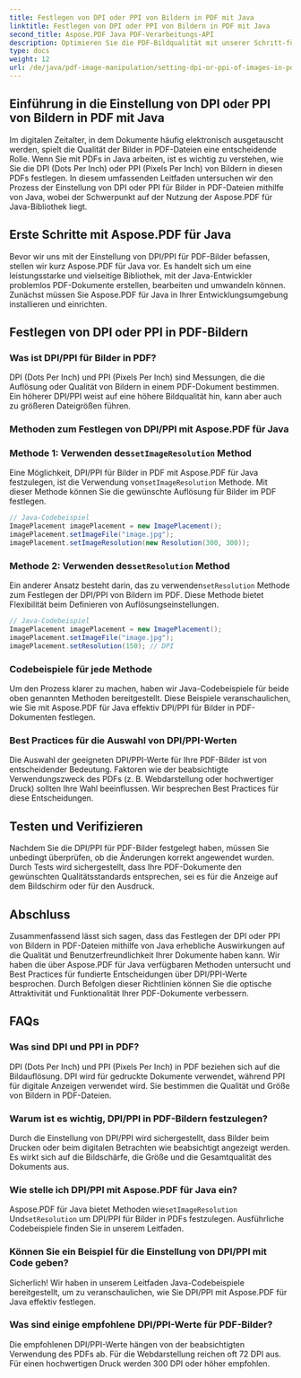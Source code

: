 ```yaml
---
title: Festlegen von DPI oder PPI von Bildern in PDF mit Java
linktitle: Festlegen von DPI oder PPI von Bildern in PDF mit Java
second_title: Aspose.PDF Java PDF-Verarbeitungs-API
description: Optimieren Sie die PDF-Bildqualität mit unserer Schritt-für-Schritt-Anleitung zum Festlegen von DPI/PPI in PDF mit Java. Erfahren Sie, wie Sie Ihre Dokumente für den Druck und die digitale Anzeige aufwerten.
type: docs
weight: 12
url: /de/java/pdf-image-manipulation/setting-dpi-or-ppi-of-images-in-pdf-using-java/
---
```


## Einführung in die Einstellung von DPI oder PPI von Bildern in PDF mit Java

Im digitalen Zeitalter, in dem Dokumente häufig elektronisch ausgetauscht werden, spielt die Qualität der Bilder in PDF-Dateien eine entscheidende Rolle. Wenn Sie mit PDFs in Java arbeiten, ist es wichtig zu verstehen, wie Sie die DPI (Dots Per Inch) oder PPI (Pixels Per Inch) von Bildern in diesen PDFs festlegen. In diesem umfassenden Leitfaden untersuchen wir den Prozess der Einstellung von DPI oder PPI für Bilder in PDF-Dateien mithilfe von Java, wobei der Schwerpunkt auf der Nutzung der Aspose.PDF für Java-Bibliothek liegt.

## Erste Schritte mit Aspose.PDF für Java

Bevor wir uns mit der Einstellung von DPI/PPI für PDF-Bilder befassen, stellen wir kurz Aspose.PDF für Java vor. Es handelt sich um eine leistungsstarke und vielseitige Bibliothek, mit der Java-Entwickler problemlos PDF-Dokumente erstellen, bearbeiten und umwandeln können. Zunächst müssen Sie Aspose.PDF für Java in Ihrer Entwicklungsumgebung installieren und einrichten.

## Festlegen von DPI oder PPI in PDF-Bildern

### Was ist DPI/PPI für Bilder in PDF?

DPI (Dots Per Inch) und PPI (Pixels Per Inch) sind Messungen, die die Auflösung oder Qualität von Bildern in einem PDF-Dokument bestimmen. Ein höherer DPI/PPI weist auf eine höhere Bildqualität hin, kann aber auch zu größeren Dateigrößen führen.

### Methoden zum Festlegen von DPI/PPI mit Aspose.PDF für Java

###  Methode 1: Verwenden des`setImageResolution` Method

 Eine Möglichkeit, DPI/PPI für Bilder in PDF mit Aspose.PDF für Java festzulegen, ist die Verwendung von`setImageResolution` Methode. Mit dieser Methode können Sie die gewünschte Auflösung für Bilder im PDF festlegen.

```java
// Java-Codebeispiel
ImagePlacement imagePlacement = new ImagePlacement();
imagePlacement.setImageFile("image.jpg");
imagePlacement.setImageResolution(new Resolution(300, 300));
```

###  Methode 2: Verwenden des`setResolution` Method

 Ein anderer Ansatz besteht darin, das zu verwenden`setResolution` Methode zum Festlegen der DPI/PPI von Bildern im PDF. Diese Methode bietet Flexibilität beim Definieren von Auflösungseinstellungen.

```java
// Java-Codebeispiel
ImagePlacement imagePlacement = new ImagePlacement();
imagePlacement.setImageFile("image.jpg");
imagePlacement.setResolution(150); // DPI
```

### Codebeispiele für jede Methode

Um den Prozess klarer zu machen, haben wir Java-Codebeispiele für beide oben genannten Methoden bereitgestellt. Diese Beispiele veranschaulichen, wie Sie mit Aspose.PDF für Java effektiv DPI/PPI für Bilder in PDF-Dokumenten festlegen.

### Best Practices für die Auswahl von DPI/PPI-Werten

Die Auswahl der geeigneten DPI/PPI-Werte für Ihre PDF-Bilder ist von entscheidender Bedeutung. Faktoren wie der beabsichtigte Verwendungszweck des PDFs (z. B. Webdarstellung oder hochwertiger Druck) sollten Ihre Wahl beeinflussen. Wir besprechen Best Practices für diese Entscheidungen.

## Testen und Verifizieren

Nachdem Sie die DPI/PPI für PDF-Bilder festgelegt haben, müssen Sie unbedingt überprüfen, ob die Änderungen korrekt angewendet wurden. Durch Tests wird sichergestellt, dass Ihre PDF-Dokumente den gewünschten Qualitätsstandards entsprechen, sei es für die Anzeige auf dem Bildschirm oder für den Ausdruck.

## Abschluss

Zusammenfassend lässt sich sagen, dass das Festlegen der DPI oder PPI von Bildern in PDF-Dateien mithilfe von Java erhebliche Auswirkungen auf die Qualität und Benutzerfreundlichkeit Ihrer Dokumente haben kann. Wir haben die über Aspose.PDF für Java verfügbaren Methoden untersucht und Best Practices für fundierte Entscheidungen über DPI/PPI-Werte besprochen. Durch Befolgen dieser Richtlinien können Sie die optische Attraktivität und Funktionalität Ihrer PDF-Dokumente verbessern.

## FAQs

### Was sind DPI und PPI in PDF?

DPI (Dots Per Inch) und PPI (Pixels Per Inch) in PDF beziehen sich auf die Bildauflösung. DPI wird für gedruckte Dokumente verwendet, während PPI für digitale Anzeigen verwendet wird. Sie bestimmen die Qualität und Größe von Bildern in PDF-Dateien.

### Warum ist es wichtig, DPI/PPI in PDF-Bildern festzulegen?

Durch die Einstellung von DPI/PPI wird sichergestellt, dass Bilder beim Drucken oder beim digitalen Betrachten wie beabsichtigt angezeigt werden. Es wirkt sich auf die Bildschärfe, die Größe und die Gesamtqualität des Dokuments aus.

### Wie stelle ich DPI/PPI mit Aspose.PDF für Java ein?

 Aspose.PDF für Java bietet Methoden wie`setImageResolution` Und`setResolution` um DPI/PPI für Bilder in PDFs festzulegen. Ausführliche Codebeispiele finden Sie in unserem Leitfaden.

### Können Sie ein Beispiel für die Einstellung von DPI/PPI mit Code geben?

Sicherlich! Wir haben in unserem Leitfaden Java-Codebeispiele bereitgestellt, um zu veranschaulichen, wie Sie DPI/PPI mit Aspose.PDF für Java effektiv festlegen.

### Was sind einige empfohlene DPI/PPI-Werte für PDF-Bilder?

Die empfohlenen DPI/PPI-Werte hängen von der beabsichtigten Verwendung des PDFs ab. Für die Webdarstellung reichen oft 72 DPI aus. Für einen hochwertigen Druck werden 300 DPI oder höher empfohlen.